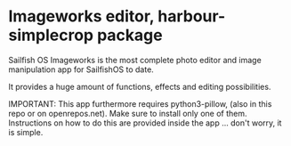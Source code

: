 # Imageworks editor, harbour-simplecrop package

Sailfish OS Imageworks is the most complete photo editor and image manipulation app for SailfishOS to date. 

It provides a huge amount of functions, effects and editing possibilities.

IMPORTANT:
This app furthermore requires python3-pillow, (also in this repo or on openrepos.net). Make sure to install only one of them. Instructions on how to do this are provided inside the app ... don't worry, it is simple.
